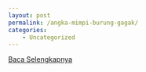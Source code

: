 ```yaml
---
layout: post
permalink: /angka-mimpi-burung-gagak/
categories:
    - Uncategorized
---
```


[Baca Selengkapnya](/02)